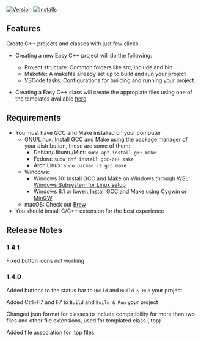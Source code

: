 [![Version][version-badge]][marketplace]
[![Installs][installs-badge]][marketplace]
## Features

Create C++ projects and classes with just few clicks.

+ Creating a new Easy C++ project will do the following:
  - Project structure: Common folders like src, include and bin
  - Makefile: A makefile already set up to build and run your project
  - VSCode tasks: Configurations for building and running your project

+ Creating a Easy C++ class will create the appropiate files using one of the templates avaliable [here](https://github.com/acharluk/easy-cpp-projects/tree/master/templates/classes)


## Requirements

- You must have GCC and Make installed on your computer
    - GNU/Linux: Install GCC and Make using the package manager of your distribution, these are some of them:
        + Debian/Ubuntu/Mint: `sudo apt install g++ make`
        + Fedora: `sudo dnf install gcc-c++ make`
        + Arch Linux: `sudo pacman -S gcc make`
    - Windows:
        + Windows 10: Install GCC and Make on Windows through WSL: [Windows Subsystem for Linux setup](https://github.com/acharluk/UsefulStuff/blob/master/windows/setup_wsl.md)
        + Windows 8.1 or lower: Install GCC and Make using [Cygwin](https://www.cygwin.com/) or [MinGW](http://www.mingw.org/)
    - macOS: Check out [Brew](https://brew.sh/)
- You should install C/C++ extension for the best experience


## Release Notes

### 1.4.1

Fixed button icons not working

### 1.4.0

Added buttons to the status bar to `Build` and `Build & Run` your project

Added Ctrl+F7 and F7 to `Build` and `Build & Run` your project

Changed json format for classes to include compatibility for more than two files and other file extensions, used for templated class (.tpp)

Added file association for .tpp files


[version-badge]: https://vsmarketplacebadge.apphb.com/version/ACharLuk.easy-cpp-projects.svg
[installs-badge]: https://vsmarketplacebadge.apphb.com/installs/ACharLuk.easy-cpp-projects.svg
[marketplace]: https://marketplace.visualstudio.com/items?itemName=ACharLuk.easy-cpp-projects